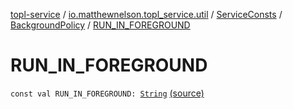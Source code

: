 [topl-service](../../../index.md) / [io.matthewnelson.topl_service.util](../../index.md) / [ServiceConsts](../index.md) / [BackgroundPolicy](index.md) / [RUN_IN_FOREGROUND](./-r-u-n_-i-n_-f-o-r-e-g-r-o-u-n-d.md)

# RUN_IN_FOREGROUND

`const val RUN_IN_FOREGROUND: `[`String`](https://kotlinlang.org/api/latest/jvm/stdlib/kotlin/-string/index.html) [(source)](https://github.com/05nelsonm/TorOnionProxyLibrary-Android/blob/master/topl-service/src/main/java/io/matthewnelson/topl_service/util/ServiceConsts.kt#L94)